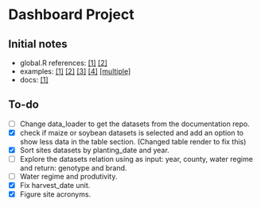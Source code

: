 # Dashboard Project

## Initial notes

* global.R references: [[1]](https://mraess.rbind.io/2018/07/the-awesomeness-that-is-the-global-r-file-or-how-to-clean-up-your-shiny-app/) [[2]](https://shiny.rstudio.com/articles/scoping.html)
* examples: [[1]](https://github.com/rstudio/shiny-examples/tree/main/086-bus-dashboard) [[2]](https://github.com/rstudio/shiny-examples/tree/main/087-crandash) [[3]](https://github.com/Public-Health-Scotland/scotpho-profiles-tool) [[4]](https://github.com/rstudio/shiny-examples/tree/main/063-superzip-example) [[multiple]](https://www.r-bloggers.com/2022/03/r-shiny-in-life-sciences-top-7-dashboard-examples/)
* docs: [[1]](https://rstudio.github.io/shinydashboard/get_started.html)

## To-do

* [ ] Change data_loader to get the datasets from the documentation repo.
* [x] check if maize or soybean datasets is selected and add an option to show less data in the table section. (Changed table render to fix this)
* [x] Sort sites datasets by planting_date and year.
* [ ] Explore the datasets relation using as input: year, county, water regime and return: genotype and brand.
* [ ] Water regime and produtivity.
* [x] Fix harvest_date unit.
* [x] Figure site acronyms.

